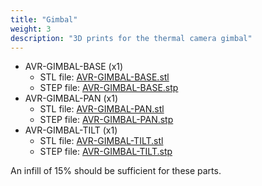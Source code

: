 ```yaml
---
title: "Gimbal"
weight: 3
description: "3D prints for the thermal camera gimbal"
---
```


- AVR-GIMBAL-BASE (x1)
  - STL file: [AVR-GIMBAL-BASE.stl](https://cad.onshape.com/documents/e60caeb54c300b56c38a9f61)
  - STEP file: [AVR-GIMBAL-BASE.stp](https://cad.onshape.com/documents/806c78ce35e269c5b1ad89dc)
- AVR-GIMBAL-PAN (x1)
  - STL file: [AVR-GIMBAL-PAN.stl](https://cad.onshape.com/documents/f88c62c67a1ab5c2f6cfc7c4/w/d59659e7f3c445a8f985d0a4/e/ebaf94a7dace575bfa791130)
  - STEP file: [AVR-GIMBAL-PAN.stp](https://cad.onshape.com/documents/05f08129518797caf024158f/w/80ba07e5604aa6c86bd831df/e/f75861e8d9d2f3c8d5cf00be)
- AVR-GIMBAL-TILT (x1)
  - STL file: [AVR-GIMBAL-TILT.stl](https://cad.onshape.com/documents/378111724c9b2c2066f4343c)
  - STEP file: [AVR-GIMBAL-TILT.stp](https://cad.onshape.com/documents/add04c066036cdd648ea66c9)

An infill of 15% should be sufficient for these parts.

